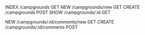INDEX       /campgrounds        GET
NEW         /campgrounds/new    GET
CREATE      /campgrounds        POST
SHOW        /campgrounds/:id    GET

NEW         /campgrounds/:id/comments/new       GET
CREATE      /campgrounds/:id/comments           POST